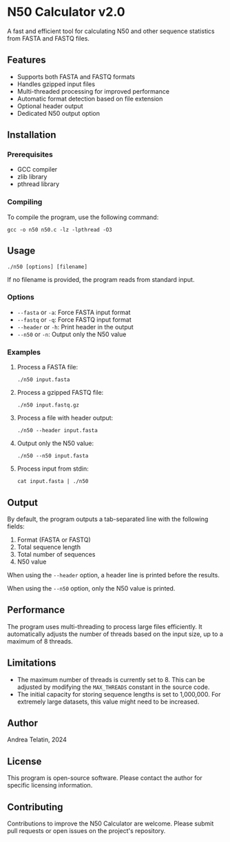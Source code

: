 # N50 Calculator v2.0

A fast and efficient tool for calculating N50 and other sequence statistics from FASTA and FASTQ files.

## Features

- Supports both FASTA and FASTQ formats
- Handles gzipped input files
- Multi-threaded processing for improved performance
- Automatic format detection based on file extension
- Optional header output
- Dedicated N50 output option

## Installation

### Prerequisites

- GCC compiler
- zlib library
- pthread library

### Compiling

To compile the program, use the following command:

```
gcc -o n50 n50.c -lz -lpthread -O3
```

## Usage

```
./n50 [options] [filename]
```

If no filename is provided, the program reads from standard input.

### Options

- `--fasta` or `-a`: Force FASTA input format
- `--fastq` or `-q`: Force FASTQ input format
- `--header` or `-h`: Print header in the output
- `--n50` or `-n`: Output only the N50 value

### Examples

1. Process a FASTA file:
   ```
   ./n50 input.fasta
   ```

2. Process a gzipped FASTQ file:
   ```
   ./n50 input.fastq.gz
   ```

3. Process a file with header output:
   ```
   ./n50 --header input.fasta
   ```

4. Output only the N50 value:
   ```
   ./n50 --n50 input.fasta
   ```

5. Process input from stdin:
   ```
   cat input.fasta | ./n50
   ```

## Output

By default, the program outputs a tab-separated line with the following fields:

1. Format (FASTA or FASTQ)
2. Total sequence length
3. Total number of sequences
4. N50 value

When using the `--header` option, a header line is printed before the results.

When using the `--n50` option, only the N50 value is printed.

## Performance

The program uses multi-threading to process large files efficiently. It automatically adjusts the number of threads based on the input size, up to a maximum of 8 threads.

## Limitations

- The maximum number of threads is currently set to 8. This can be adjusted by modifying the `MAX_THREADS` constant in the source code.
- The initial capacity for storing sequence lengths is set to 1,000,000. For extremely large datasets, this value might need to be increased.

## Author

Andrea Telatin, 2024

## License

This program is open-source software. Please contact the author for specific licensing information.

## Contributing

Contributions to improve the N50 Calculator are welcome. Please submit pull requests or open issues on the project's repository.
